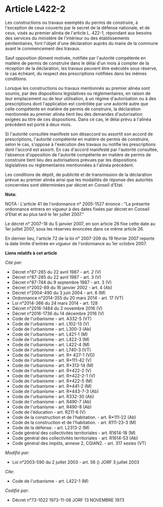 # Article L422-2

Les constructions ou travaux exemptés du permis de construire, à l'exception de ceux couverts par le secret de la défense
nationale, et de ceux, visés au premier alinéa de l'article L. 422-1, répondant aux besoins des services du ministère de
l'intérieur ou des établissements pénitentiaires, font l'objet d'une déclaration auprès du maire de la commune avant le
commencement des travaux.

Sauf opposition dûment motivée, notifiée par l'autorité compétente en matière de permis de construire dans le délai d'un mois
à compter de la réception de la déclaration, les travaux peuvent être exécutés sous réserve, le cas échéant, du respect des
prescriptions notifiées dans les mêmes conditions.

Lorsque les constructions ou travaux mentionnés au premier alinéa sont soumis, par des dispositions législatives ou
réglementaires, en raison de leur emplacement ou de leur utilisation, à un régime d'autorisation ou à des prescriptions dont
l'application est contrôlée par une autorité autre que celle compétente en matière de permis de construire, la déclaration
mentionnée au premier alinéa tient lieu des demandes d'autorisation exigées au titre de ces dispositions. Dans ce cas, le
délai prévu à l'alinéa précédent est porté à deux mois.

Si l'autorité consultée manifeste son désaccord ou assortit son accord de prescriptions, l'autorité compétente en matière de
permis de construire, selon le cas, s'oppose à l'exécution des travaux ou notifie les prescriptions dont l'accord est
assorti. En cas d'accord manifesté par l'autorité consultée, l'absence d'opposition de l'autorité compétente en matière de
permis de construire tient lieu des autorisations prévues par les dispositions législatives ou réglementaires mentionnées à
l'alinéa précédent.

Les conditions de dépôt, de publicité et de transmission de la déclaration prévue au premier alinéa ainsi que les modalités
de réponse des autorités concernées sont déterminées par décret en Conseil d'Etat.

**Nota:**

NOTA : L'article 41 de l'ordonnance n° 2005-1527 énonce : "La présente ordonnance entrera en vigueur à des dates fixées par
décret en Conseil d'Etat et au plus tard le 1er juillet 2007."

Le décret n° 2007-18 du 5 janvier 2007, en son article 26 fixe cette date au 1er juillet 2007, sous les réserves énoncées
dans ce même article 26.

En dernier lieu, l'article 72 de la loi n° 2007-209 du 19 février 2007 reporte la date limite d'entrée en vigueur de
l'ordonnance au 1er octobre 2007.

**Liens relatifs à cet article**

_Cité par_:

  - Décret n°87-285 du 22 avril 1987 - art. 2 (V)
  - Décret n°87-285 du 22 avril 1987 - art. 3 (V)
  - Décret n°87-744 du 9 septembre 1987 - art. 3 (V)
  - Décret n°2002-89 du 16 janvier 2002 - art. 4 (Ab)
  - Décret n°2004-490 du 3 juin 2004 - art. 6 (M)
  - Ordonnance n°2014-355 du 20 mars 2014 - art. 17 (VT)
  - Loi n°2014-366 du 24 mars 2014 - art. 128
  - Décret n°2016-1484 du 2 novembre 2016 (V)
  - Décret n°2016-1736 du 14 décembre 2016 (V)
  - Code de l'urbanisme - art. A332-5 (VT)
  - Code de l'urbanisme - art. L102-13 (V)
  - Code de l'urbanisme - art. L300-3 (Ab)
  - Code de l'urbanisme - art. L421-1 (M)
  - Code de l'urbanisme - art. L422-3 (M)
  - Code de l'urbanisme - art. L422-4 (M)
  - Code de l'urbanisme - art. L740-3 (VT)
  - Code de l'urbanisme - art. R* 427-1 (VD)
  - Code de l'urbanisme - art. R*111-42 (V)
  - Code de l'urbanisme - art. R*313-14 (M)
  - Code de l'urbanisme - art. R*422-2 (V)
  - Code de l'urbanisme - art. R*422-2-1 (V)
  - Code de l'urbanisme - art. R*422-5 (M)
  - Code de l'urbanisme - art. R*441-2 (M)
  - Code de l'urbanisme - art. R*443-7-3 (Ab)
  - Code de l'urbanisme - art. R332-30 (Ab)
  - Code de l'urbanisme - art. R490-7 (Ab)
  - Code de l'urbanisme - art. R490-8 (Ab)
  - Code de l'éducation - art. R211-6 (V)
  - Code de la construction et de l'habitation. - art. R*111-22 (Ab)
  - Code de la construction et de l'habitation. - art. R111-23-3 (M)
  - Code de la défense. - art. L2313-2 (M)
  - Code général des collectivités territoriales - art. R1614-18 (M)
  - Code général des collectivités territoriales - art. R1614-53 (Ab)
  - Code général des impôts, annexe 2, CGIAN2. - art. 317 sexies (VT)

_Modifié par_:

  - Loi n°2003-590 du 2 juillet 2003 - art. 56 () JORF 3 juillet 2003

_Cite_:

  - Code de l'urbanisme - art. L422-1 (M)

_Codifié par_:

  - Décret n°73-1022 1973-11-08 JORF 13 NOVEMBRE 1973
